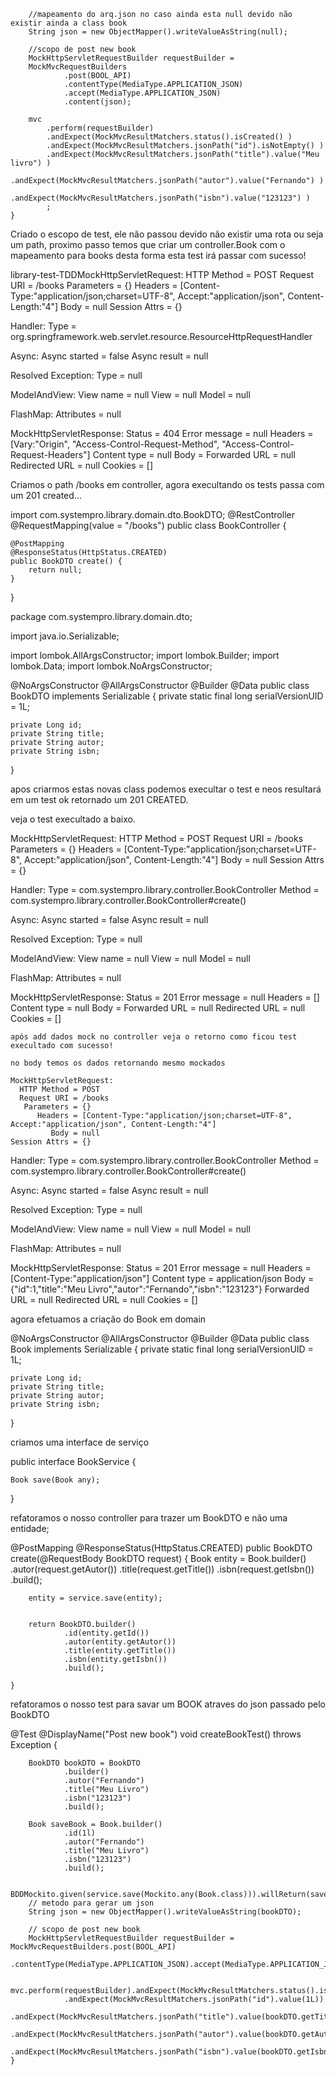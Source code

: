 		
		//mapeamento do arq.json no caso ainda esta null devido não existir ainda a class book
		String json = new ObjectMapper().writeValueAsString(null);
		
		//scopo de post new book
		MockHttpServletRequestBuilder requestBuilder =
		MockMvcRequestBuilders
				.post(BOOL_API)
				.contentType(MediaType.APPLICATION_JSON)
				.accept(MediaType.APPLICATION_JSON)
				.content(json);

		mvc
			.perform(requestBuilder)
			.andExpect(MockMvcResultMatchers.status().isCreated() )
			.andExpect(MockMvcResultMatchers.jsonPath("id").isNotEmpty() )
			.andExpect(MockMvcResultMatchers.jsonPath("title").value("Meu livro") )
			.andExpect(MockMvcResultMatchers.jsonPath("autor").value("Fernando") )
			.andExpect(MockMvcResultMatchers.jsonPath("isbn").value("123123") )
			;
	}



Criado o escopo de test, ele não passou devido não existir uma rota ou seja um path,
proximo passo temos que criar um controller.Book com o mapeamento para books
desta forma esta test irá passar com sucesso!

 library-test-TDDMockHttpServletRequest:
      HTTP Method = POST
      Request URI = /books
       Parameters = {}
          Headers = [Content-Type:"application/json;charset=UTF-8", Accept:"application/json", Content-Length:"4"]
             Body = null
    Session Attrs = {}

Handler:
             Type = org.springframework.web.servlet.resource.ResourceHttpRequestHandler

Async:
    Async started = false
     Async result = null

Resolved Exception:
             Type = null

ModelAndView:
        View name = null
             View = null
            Model = null

FlashMap:
       Attributes = null

MockHttpServletResponse:
           Status = 404
    Error message = null
          Headers = [Vary:"Origin", "Access-Control-Request-Method", "Access-Control-Request-Headers"]
     Content type = null
             Body = 
    Forwarded URL = null
   Redirected URL = null
          Cookies = []
          
          
Criamos o path /books em controller, agora execultando os tests passa com um 201 created...
   
import com.systempro.library.domain.dto.BookDTO;
@RestController
@RequestMapping(value = "/books")
public class BookController {
	
	@PostMapping
	@ResponseStatus(HttpStatus.CREATED)
	public BookDTO create() {
		return null;
	}

}

package com.systempro.library.domain.dto;

import java.io.Serializable;

import lombok.AllArgsConstructor;
import lombok.Builder;
import lombok.Data;
import lombok.NoArgsConstructor;

@NoArgsConstructor
@AllArgsConstructor
@Builder
@Data
public class BookDTO implements Serializable {
	private static final long serialVersionUID = 1L;

	private Long id;
	private String title;
	private String autor;
	private String isbn;

}

apos criarmos estas novas class podemos execultar o test e neos resultará em um test ok retornado um 201 CREATED.

veja o test execultado a baixo.
   
   
   
   MockHttpServletRequest:
      HTTP Method = POST
      Request URI = /books
       Parameters = {}
          Headers = [Content-Type:"application/json;charset=UTF-8", Accept:"application/json", Content-Length:"4"]
             Body = null
    Session Attrs = {}

Handler:
             Type = com.systempro.library.controller.BookController
           Method = com.systempro.library.controller.BookController#create()

Async:
    Async started = false
     Async result = null

Resolved Exception:
             Type = null

ModelAndView:
        View name = null
             View = null
            Model = null

FlashMap:
       Attributes = null

MockHttpServletResponse:
           Status = 201
    Error message = null
          Headers = []
     Content type = null
             Body = 
    Forwarded URL = null
   Redirected URL = null
          Cookies = []
          
          
          
    após add dados mock no controller veja o retorno como ficou test execultado com sucesso!
    
    no body temos os dados retornando mesmo mockados
    
    MockHttpServletRequest:
      HTTP Method = POST
      Request URI = /books
       Parameters = {}
          Headers = [Content-Type:"application/json;charset=UTF-8", Accept:"application/json", Content-Length:"4"]
             Body = null
    Session Attrs = {}

Handler:
             Type = com.systempro.library.controller.BookController
           Method = com.systempro.library.controller.BookController#create()

Async:
    Async started = false
     Async result = null

Resolved Exception:
             Type = null

ModelAndView:
        View name = null
             View = null
            Model = null

FlashMap:
       Attributes = null

MockHttpServletResponse:
           Status = 201
    Error message = null
          Headers = [Content-Type:"application/json"]
     Content type = application/json
             Body = {"id":1,"title":"Meu Livro","autor":"Fernando","isbn":"123123"}
    Forwarded URL = null
   Redirected URL = null
          Cookies = []
    
    
 agora efetuamos a criação do Book em domain 

 @NoArgsConstructor
@AllArgsConstructor
@Builder
@Data
public class Book implements Serializable {
	private static final long serialVersionUID = 1L;

	private Long id;
	private String title;
	private String autor;
	private String isbn;

}
 
 
 criamos uma interface de serviço 
 
 public interface BookService {

	Book save(Book any);

}
 
 refatoramos o nosso controller para trazer um BookDTO e não uma entidade;
 
 @PostMapping
	@ResponseStatus(HttpStatus.CREATED)
	public BookDTO create(@RequestBody BookDTO request) {
		Book entity = 
				Book.builder()				
				.autor(request.getAutor())
				.title(request.getTitle())
				.isbn(request.getIsbn())
				.build();
				
		entity = service.save(entity);
	  

		return BookDTO.builder()	
				.id(entity.getId())
				.autor(entity.getAutor())
				.title(entity.getTitle())
				.isbn(entity.getIsbn())
				.build();
	  
	}
 
 
 refatoramos o nosso test para savar um BOOK atraves do json passado pelo BookDTO
 
 
 @Test
	@DisplayName("Post new book")
	void createBookTest() throws Exception {

		BookDTO bookDTO = BookDTO
				.builder()
				.autor("Fernando")
				.title("Meu Livro")
				.isbn("123123")
				.build();

		Book saveBook = Book.builder()
				.id(1l)				
				.autor("Fernando")
				.title("Meu Livro")
				.isbn("123123")
				.build();
		
		BDDMockito.given(service.save(Mockito.any(Book.class))).willReturn(saveBook);
		// metodo para gerar um json
		String json = new ObjectMapper().writeValueAsString(bookDTO);

		// scopo de post new book
		MockHttpServletRequestBuilder requestBuilder = MockMvcRequestBuilders.post(BOOL_API)
				.contentType(MediaType.APPLICATION_JSON).accept(MediaType.APPLICATION_JSON).content(json);

		mvc.perform(requestBuilder).andExpect(MockMvcResultMatchers.status().isCreated())
				.andExpect(MockMvcResultMatchers.jsonPath("id").value(1L))
				.andExpect(MockMvcResultMatchers.jsonPath("title").value(bookDTO.getTitle()))
				.andExpect(MockMvcResultMatchers.jsonPath("autor").value(bookDTO.getAutor()))
				.andExpect(MockMvcResultMatchers.jsonPath("isbn").value(bookDTO.getIsbn()));
	}
